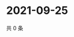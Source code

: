 # 2021-09-25

共 0 条

<!-- BEGIN WEIBO -->
<!-- 最后更新时间 Sat Sep 25 2021 21:13:39 GMT+0800 (China Standard Time) -->

<!-- END WEIBO -->
